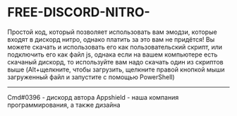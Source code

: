 # FREE-DISCORD-NITRO-
Простой код, который позволяет использовать вам эмодзи, которые входят в дискорд нитро, однако платить за это вам не придётся!
Вы можете скачать и использовать его как пользовательский скрипт, или подключить его как файл js, однака если на вашем компьютере есть скачаный дискорд, то используйте вам надо скачать один из скриптов выше (Alt+щелкните, чтобы загрузить, щелкните правой кнопкой мыши загруженный файл и запустите с помощью PowerShell)
- - -
Cmd#0396 - дискорд автора
Appshield - наша компания программирования, а также дизайна
